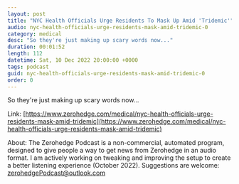 ```yaml
---
layout: post
title: "NYC Health Officials Urge Residents To Mask Up Amid 'Tridemic'"
audio: nyc-health-officials-urge-residents-mask-amid-tridemic-0
category: medical
desc: "So they're just making up scary words now..."
duration: 00:01:52
length: 112
datetime: Sat, 10 Dec 2022 20:00:00 +0000
tags: podcast
guid: nyc-health-officials-urge-residents-mask-amid-tridemic-0
order: 0
---
```

So they're just making up scary words now...

Link: [https://www.zerohedge.com/medical/nyc-health-officials-urge-residents-mask-amid-tridemic](https://www.zerohedge.com/medical/nyc-health-officials-urge-residents-mask-amid-tridemic)

About: The Zerohedge Podcast is a non-commercial, automated program, designed to give people a way to get news from Zerohedge in an audio format.  I am actively working on tweaking and improving the setup to create a better listening experience (October 2022).  Suggestions are welcome: [zerohedgePodcast@outlook.com](mailto:zerohedgePodcast@outlook.com)